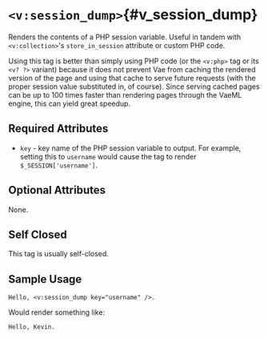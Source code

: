 # `<v:session_dump>`{#v_session_dump}

Renders the contents of a PHP session variable. Useful in tandem with
`<v:collection>`'s `store_in_session` attribute or custom PHP code.

Using this tag is better than simply using PHP code (or the `<v:php>`
tag or its `<v? ?>` variant) because it does not prevent Vae from
caching the rendered version of the page and using that cache to serve
future requests (with the proper session value substituted in, of
course). Since serving cached pages can be up to 100 times faster than
rendering pages through the VaeML engine, this can yield great speedup.

## Required Attributes

-   `key` - key name of the PHP session variable to output. For example,
    setting this to `username` would cause the tag to render
    `$_SESSION['username']`.

## Optional Attributes

None.

## Self Closed

This tag is usually self-closed.

## Sample Usage

    Hello, <v:session_dump key="username" />.

Would render something like:

    Hello, Kevin.
